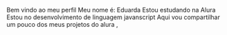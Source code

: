 Bem vindo ao meu perfil 
Meu nome é: Eduarda
Estou estudando na Alura 
Estou no desenvolvimento de linguagem javanscript
Aqui vou compartilhar um pouco dos meus projetos  do alura
,
